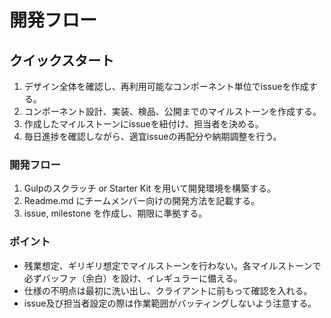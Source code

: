 # 開発フロー

## クイックスタート

1. デザイン全体を確認し、再利用可能なコンポーネント単位でissueを作成する。
2. コンポーネント設計、実装、検品、公開までのマイルストーンを作成する。
3. 作成したマイルストーンにissueを紐付け、担当者を決める。
4. 毎日進捗を確認しながら、適宜issueの再配分や納期調整を行う。

### 開発フロー

1. Gulpのスクラッチ or Starter Kit を用いて開発環境を構築する。
2. Readme.md にチームメンバー向けの開発方法を記載する。
3. issue, milestone を作成し、期限に準拠する。

### ポイント

* 残業想定、ギリギリ想定でマイルストーンを行わない。各マイルストーンで必ずバッファ（余白）を設け、イレギュラーに備える。
* 仕様の不明点は最初に洗い出し、クライアントに前もって確認を入れる。
* issue及び担当者設定の際は作業範囲がバッティングしないよう注意する。

